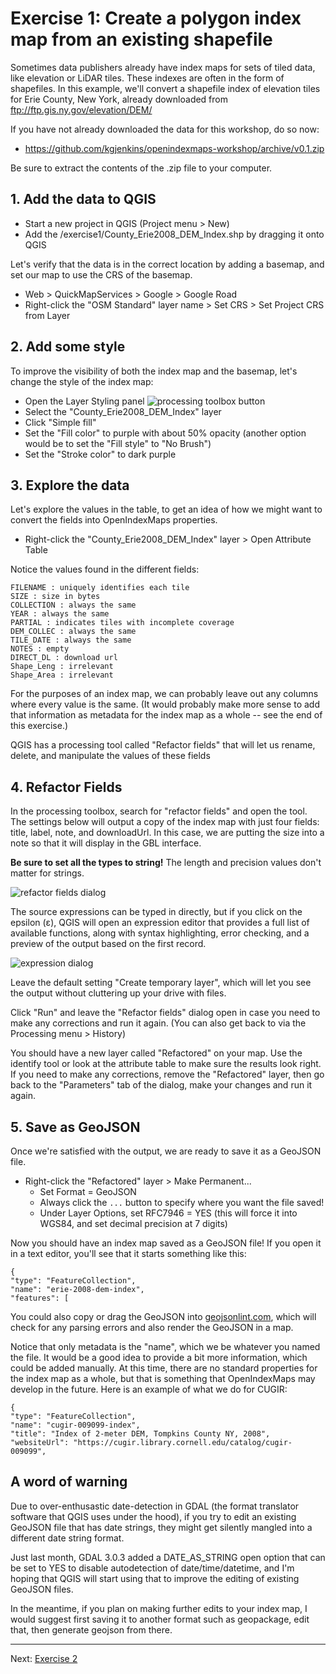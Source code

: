 # Exercise 1: Create a polygon index map from an existing shapefile

Sometimes data publishers already have index maps for sets of tiled data, like elevation or LiDAR tiles.  These indexes are often in the form of shapefiles.  In this example, we'll convert a shapefile index of elevation tiles for Erie County, New York, already downloaded from <ftp://ftp.gis.ny.gov/elevation/DEM/>

If you have not already downloaded the data for this workshop, do so now:
- <https://github.com/kgjenkins/openindexmaps-workshop/archive/v0.1.zip>

Be sure to extract the contents of the .zip file to your computer.

## 1. Add the data to QGIS

- Start a new project in QGIS (Project menu > New)
- Add the /exercise1/County_Erie2008_DEM_Index.shp by dragging it onto QGIS

Let's verify that the data is in the correct location by adding a basemap, and set our map to use the CRS of the basemap.

- Web > QuickMapServices > Google > Google Road
- Right-click the "OSM Standard" layer name > Set CRS > Set Project CRS from Layer

## 2. Add some style

To improve the visibility of both the index map and the basemap, let's change the style of the index map:

- Open the Layer Styling panel ![processing toolbox button](https://kgjenkins.github.io/openindexmaps-workshop/image/layer-styling-button.png)
- Select the "County_Erie2008_DEM_Index" layer
- Click "Simple fill"
- Set the "Fill color" to purple with about 50% opacity
(another option would be to set the "Fill style" to "No Brush")
- Set the "Stroke color" to dark purple

## 3. Explore the data

Let's explore the values in the table, to get an idea of how we might want to convert the fields into OpenIndexMaps properties.

- Right-click the "County_Erie2008_DEM_Index" layer > Open Attribute Table

Notice the values found in the different fields:

```
FILENAME : uniquely identifies each tile
SIZE : size in bytes
COLLECTION : always the same
YEAR : always the same
PARTIAL : indicates tiles with incomplete coverage
DEM_COLLEC : always the same
TILE_DATE : always the same
NOTES : empty
DIRECT_DL : download url
Shape_Leng : irrelevant
Shape_Area : irrelevant
```

For the purposes of an index map, we can probably leave out any columns where every value is the same.  (It would probably make more sense to add that information as metadata for the index map as a whole -- see the end of this exercise.)

QGIS has a processing tool called "Refactor fields" that will let us rename, delete, and manipulate the values of these fields

## 4. Refactor Fields

In the processing toolbox, search for "refactor fields" and open the tool.  The settings below will output a copy of the index map with just four fields: title, label, note, and downloadUrl.  In this case, we are putting the size into a note so that it will display in the GBL interface.

**Be sure to set all the types to string!**  The length and precision values don't matter for strings.

![refactor fields dialog](https://kgjenkins.github.io/openindexmaps-workshop/image/ex1-refactor-fields.png)

The source expressions can be typed in directly, but if you click on the epsilon (&epsilon;), QGIS will open an expression editor that provides a full list of available functions, along with syntax highlighting, error checking, and a preview of the output based on the first record.

![expression dialog](https://kgjenkins.github.io/openindexmaps-workshop/image/ex1-expression-dialog.png)

Leave the default setting "Create temporary layer", which will let you see the output without cluttering up your drive with files.

Click "Run" and leave the "Refactor fields" dialog open in case you need to make any corrections and run it again.  (You can also get back to via the Processing menu > History)

You should have a new layer called "Refactored" on your map.  Use the identify tool or look at the attribute table to make sure the results look right.  If you need to make any corrections, remove the "Refactored" layer, then go back to the "Parameters" tab of the dialog, make your changes and run it again.

## 5. Save as GeoJSON

Once we're satisfied with the output, we are ready to save it as a GeoJSON file.

- Right-click the "Refactored" layer > Make Permanent...
  - Set Format = GeoJSON
  - Always click the `...` button to specify where you want the file saved!
  - Under Layer Options, set RFC7946 = YES (this will force it into WGS84, and set decimal precision at 7 digits)

Now you should have an index map saved as a GeoJSON file!  If you open it in a text editor, you'll see that it starts something like this:

```
{
"type": "FeatureCollection",
"name": "erie-2008-dem-index",
"features": [
```

You could also copy or drag the GeoJSON into [geojsonlint.com](http://geojsonlint.com/), which will check for any parsing errors and also render the GeoJSON in a map.

Notice that only metadata is the "name", which we be whatever you named the file.  It would be a good idea to provide a bit more information, which could be added manually.  At this time, there are no standard properties for the index map as a whole, but that is something that OpenIndexMaps may develop in the future.  Here is an example of what we do for CUGIR:

```
{
"type": "FeatureCollection",
"name": "cugir-009099-index",
"title": "Index of 2-meter DEM, Tompkins County NY, 2008",
"websiteUrl": "https://cugir.library.cornell.edu/catalog/cugir-009099",
```


## A word of warning

Due to over-enthusastic date-detection in GDAL (the format translator software that QGIS uses under the hood), if you try to edit an existing GeoJSON file that has date strings, they might get silently mangled into a different date string format.

Just last month, GDAL 3.0.3 added a DATE_AS_STRING open option that can be set to YES to disable autodetection of date/time/datetime, and I'm hoping that QGIS will start using that to improve the editing of existing GeoJSON files.

In the meantime, if you plan on making further edits to your index map, I would suggest first saving it to another format such as geopackage, edit that, then generate geojson from there.

----

Next: [Exercise 2](exercise2)
